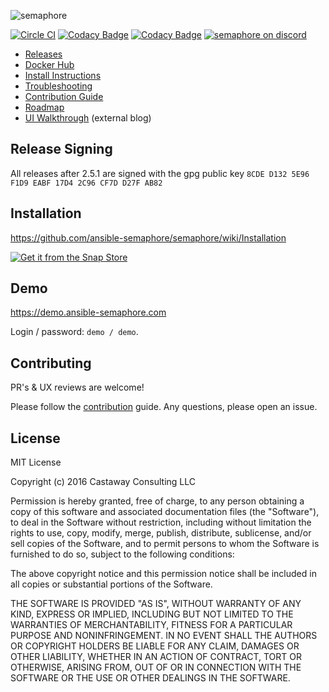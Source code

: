 ![semaphore](https://user-images.githubusercontent.com/914224/125253358-c214ed80-e312-11eb-952e-d96a1eba93f6.png)

[![Circle CI](https://circleci.com/gh/ansible-semaphore/semaphore.svg?style=svg&circle-token=3702872acf2bec629017fa7dd99fdbea56aef7df)](https://circleci.com/gh/ansible-semaphore/semaphore)
[![Codacy Badge](https://api.codacy.com/project/badge/Grade/89e0129c6ba64fe2b1ebe983f72a4eff)](https://www.codacy.com/app/ansible-semaphore/semaphore?utm_source=github.com&amp;utm_medium=referral&amp;utm_content=ansible-semaphore/semaphore&amp;utm_campaign=Badge_Grade)
[![Codacy Badge](https://api.codacy.com/project/badge/Coverage/89e0129c6ba64fe2b1ebe983f72a4eff)](https://www.codacy.com/app/ansible-semaphore/semaphore?utm_source=github.com&utm_medium=referral&utm_content=ansible-semaphore/semaphore&utm_campaign=Badge_Coverage)
[![semaphore on discord](https://img.shields.io/badge/discord-semaphore%20community-738bd7.svg)](https://discord.gg/GXXTBVz)

- [Releases](https://github.com/ansible-semaphore/semaphore/releases)
- [Docker Hub](https://hub.docker.com/r/ansiblesemaphore/semaphore/)
- [Install Instructions](https://github.com/ansible-semaphore/semaphore/wiki/Installation)
- [Troubleshooting](https://github.com/ansible-semaphore/semaphore/wiki/Troubleshooting)
- [Contribution Guide](https://github.com/ansible-semaphore/semaphore/blob/develop/CONTRIBUTING.md)
- [Roadmap](https://github.com/ansible-semaphore/semaphore/projects)
- [UI Walkthrough](https://blog.strangeman.info/ansible/2017/08/05/semaphore-ui-guide.html) (external blog)

## Release Signing

All releases after 2.5.1 are signed with the gpg public key
`8CDE D132 5E96 F1D9 EABF 17D4 2C96 CF7D D27F AB82`

## Installation

https://github.com/ansible-semaphore/semaphore/wiki/Installation

[![Get it from the Snap Store](https://snapcraft.io/static/images/badges/en/snap-store-black.svg)](https://snapcraft.io/semaphore)

## Demo

https://demo.ansible-semaphore.com

Login / password: `demo / demo`.

## Contributing

PR's & UX reviews are welcome!

Please follow the [contribution](https://github.com/ansible-semaphore/semaphore/blob/develop/CONTRIBUTING.md) guide. Any questions, please open an issue.

## License

MIT License

Copyright (c) 2016 Castaway Consulting LLC

Permission is hereby granted, free of charge, to any person obtaining a copy
of this software and associated documentation files (the "Software"), to deal
in the Software without restriction, including without limitation the rights
to use, copy, modify, merge, publish, distribute, sublicense, and/or sell
copies of the Software, and to permit persons to whom the Software is
furnished to do so, subject to the following conditions:

The above copyright notice and this permission notice shall be included in all
copies or substantial portions of the Software.

THE SOFTWARE IS PROVIDED "AS IS", WITHOUT WARRANTY OF ANY KIND, EXPRESS OR
IMPLIED, INCLUDING BUT NOT LIMITED TO THE WARRANTIES OF MERCHANTABILITY,
FITNESS FOR A PARTICULAR PURPOSE AND NONINFRINGEMENT. IN NO EVENT SHALL THE
AUTHORS OR COPYRIGHT HOLDERS BE LIABLE FOR ANY CLAIM, DAMAGES OR OTHER
LIABILITY, WHETHER IN AN ACTION OF CONTRACT, TORT OR OTHERWISE, ARISING FROM,
OUT OF OR IN CONNECTION WITH THE SOFTWARE OR THE USE OR OTHER DEALINGS IN THE
SOFTWARE.
